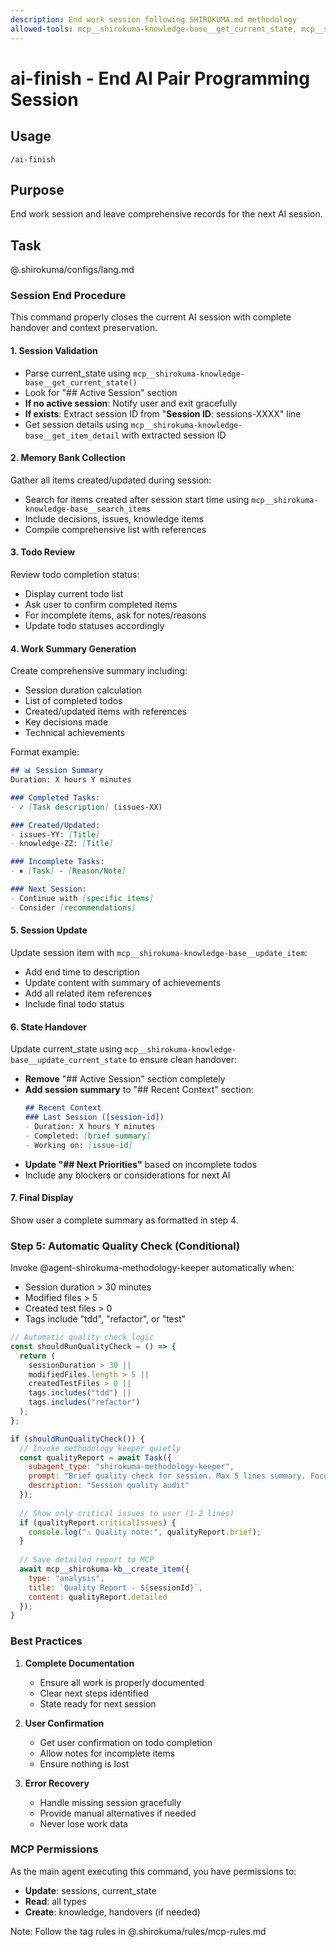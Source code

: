```yaml
---
description: End work session following SHIROKUMA.md methodology
allowed-tools: mcp__shirokuma-knowledge-base__get_current_state, mcp__shirokuma-knowledge-base__get_items, mcp__shirokuma-knowledge-base__get_item_detail, mcp__shirokuma-knowledge-base__update_item, mcp__shirokuma-knowledge-base__update_current_state, mcp__shirokuma-knowledge-base__search_items, Bash
---
```


# ai-finish - End AI Pair Programming Session

## Usage
```
/ai-finish
```

## Purpose
End work session and leave comprehensive records for the next AI session.

## Task

@.shirokuma/configs/lang.md

### Session End Procedure

This command properly closes the current AI session with complete handover and context preservation.

#### 1. Session Validation

- Parse current_state using `mcp__shirokuma-knowledge-base__get_current_state()`
- Look for "## Active Session" section
- **If no active session**: Notify user and exit gracefully
- **If exists**: Extract session ID from "**Session ID**: sessions-XXXX" line
- Get session details using `mcp__shirokuma-knowledge-base__get_item_detail` with extracted session ID

#### 2. Memory Bank Collection

Gather all items created/updated during session:
- Search for items created after session start time using `mcp__shirokuma-knowledge-base__search_items`
- Include decisions, issues, knowledge items
- Compile comprehensive list with references

#### 3. Todo Review

Review todo completion status:
- Display current todo list
- Ask user to confirm completed items
- For incomplete items, ask for notes/reasons
- Update todo statuses accordingly

#### 4. Work Summary Generation

Create comprehensive summary including:
- Session duration calculation
- List of completed todos
- Created/updated items with references
- Key decisions made
- Technical achievements

Format example:
```markdown
## 📊 Session Summary
Duration: X hours Y minutes

### Completed Tasks:
- ✓ [Task description] (issues-XX)

### Created/Updated:
- issues-YY: [Title]
- knowledge-ZZ: [Title]

### Incomplete Tasks:
- ⏸ [Task] - [Reason/Note]

### Next Session:
- Continue with [specific items]
- Consider [recommendations]
```

#### 5. Session Update

Update session item with `mcp__shirokuma-knowledge-base__update_item`:
- Add end time to description
- Update content with summary of achievements
- Add all related item references
- Include final todo status

#### 6. State Handover

Update current_state using `mcp__shirokuma-knowledge-base__update_current_state` to ensure clean handover:
- **Remove** "## Active Session" section completely
- **Add session summary** to "## Recent Context" section:
  ```markdown
  ## Recent Context
  ### Last Session ([session-id])
  - Duration: X hours Y minutes
  - Completed: [brief summary]
  - Working on: [issue-id]
  ```
- **Update "## Next Priorities"** based on incomplete todos
- Include any blockers or considerations for next AI

#### 7. Final Display

Show user a complete summary as formatted in step 4.

### Step 5: Automatic Quality Check (Conditional)

Invoke @agent-shirokuma-methodology-keeper automatically when:
- Session duration > 30 minutes
- Modified files > 5
- Created test files > 0  
- Tags include "tdd", "refactor", or "test"

```javascript
// Automatic quality check logic
const shouldRunQualityCheck = () => {
  return (
    sessionDuration > 30 ||
    modifiedFiles.length > 5 ||
    createdTestFiles > 0 ||
    tags.includes("tdd") ||
    tags.includes("refactor")
  );
};

if (shouldRunQualityCheck()) {
  // Invoke methodology keeper quietly
  const qualityReport = await Task({
    subagent_type: "shirokuma-methodology-keeper",
    prompt: "Brief quality check for session. Max 5 lines summary. Focus on critical issues only.",
    description: "Session quality audit"
  });
  
  // Show only critical issues to user (1-2 lines)
  if (qualityReport.criticalIssues) {
    console.log("⚠️ Quality note:", qualityReport.brief);
  }
  
  // Save detailed report to MCP
  await mcp__shirokuma-kb__create_item({
    type: "analysis",
    title: `Quality Report - ${sessionId}`,
    content: qualityReport.detailed
  });
}
```

### Best Practices

1. **Complete Documentation**
   - Ensure all work is properly documented
   - Clear next steps identified
   - State ready for next session

2. **User Confirmation**
   - Get user confirmation on todo completion
   - Allow notes for incomplete items
   - Ensure nothing is lost

3. **Error Recovery**
   - Handle missing session gracefully
   - Provide manual alternatives if needed
   - Never lose work data

### MCP Permissions

As the main agent executing this command, you have permissions to:
- **Update**: sessions, current_state  
- **Read**: all types
- **Create**: knowledge, handovers (if needed)

Note: Follow the tag rules in @.shirokuma/rules/mcp-rules.md